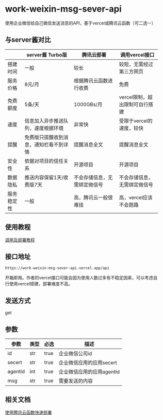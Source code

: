 # work-weixin-msg-sever-api

使用企业微信给自己微信发送消息的API，基于vercel或腾讯云函数（可二选一）

## 与server酱对比

|       | server酱 Turbo版      | 腾讯云部署          | 调用vercel接口         |
|-------|---------------------|----------------|--------------------|
| 搭建时间  | 一般                  | 较长             | 较短，无需经过第三方网页       |
| 服务价格  | 8元/月                | 根据腾讯云函数进行收费    | 免费                 |
| 免费额度  | 5条/天                | 1000GBs/月      | vercel限制，超出限制可自行搭建 |
| 速度    | 信息加入异步推送队列，速度根据环境   | 非常快            | 受限于vercel的速度，较快    |
| 提醒    | 免费版只提醒收到消息，通知栏看不到详情 | 提醒消息全文         | 提醒消息全文             |
| 安全性   | 依据对项目的信任关系          | 开源项目           | 开源项目               |
| 数据隐私  | 推送内容保留1天/收费版7天      | 不会存储信息，无需绑定微信号 | 不会存储信息，无需绑定微信号     |
| 服务稳定性 | 一般                  | 高，腾讯云一般很难挂     | 高，vercel应该不会跑路     |

## 使用教程

[调用及部署教程](https://blog.zhheo.com/p/1e9f35bc.html)

## 接口地址

```
https://work-weixin-msg-sever-api.vercel.app/api
```

开箱即用。作者的vercel接口可能会因为使用人数过多有不稳定因素，可以考虑自行使用vercel搭建，部署难度不高。

## 发送方式

get

## 参数

| 参数      | 类型  | 必选   | 描述               |
|---------|-----|------|------------------|
| id      | str | true | 企业微信公司id         |
| secert  | str | true | 企业微信应用的应用secert  |
| agentId | int | true | 企业微信应用的应用agentId |
| msg     | str | true | 需要发送的内容          |

## 相关文档

[使用腾讯云函数快速部署](https://iqiqiya.com/posts/50818ca6.html)
